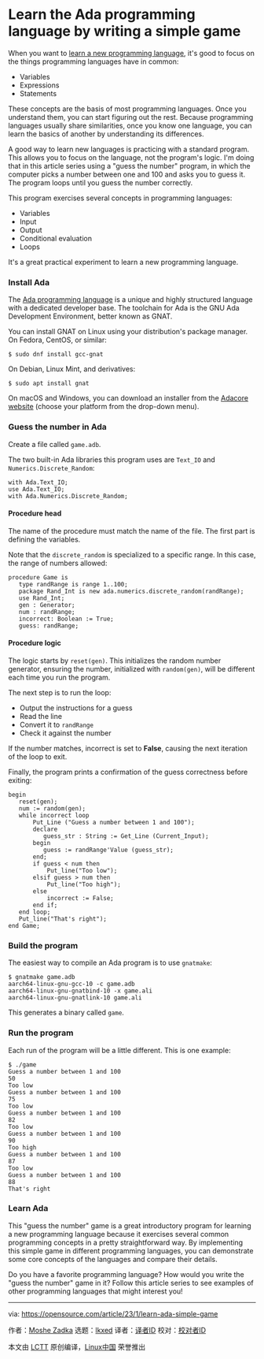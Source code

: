 [#]: subject: "Learn the Ada programming language by writing a simple game"
[#]: via: "https://opensource.com/article/23/1/learn-ada-simple-game"
[#]: author: "Moshe Zadka https://opensource.com/users/moshez"
[#]: collector: "lkxed"
[#]: translator: "geekpi"
[#]: reviewer: " "
[#]: publisher: " "
[#]: url: " "

Learn the Ada programming language by writing a simple game
======

When you want to [learn a new programming language][1], it's good to focus on the things programming languages have in common:

- Variables
- Expressions
- Statements

These concepts are the basis of most programming languages. Once you understand them, you can start figuring out the rest. Because programming languages usually share similarities, once you know one language, you can learn the basics of another by understanding its differences.

A good way to learn new languages is practicing with a standard program. This allows you to focus on the language, not the program's logic. I'm doing that in this article series using a "guess the number" program, in which the computer picks a number between one and 100 and asks you to guess it. The program loops until you guess the number correctly.

This program exercises several concepts in programming languages:

- Variables
- Input
- Output
- Conditional evaluation
- Loops

It's a great practical experiment to learn a new programming language.

### Install Ada

The [Ada programming language][2] is a unique and highly structured language with a dedicated developer base. The toolchain for Ada is the GNU Ada Development Environment, better known as GNAT.

You can install GNAT on Linux using your distribution's package manager. On Fedora, CentOS, or similar:

```
$ sudo dnf install gcc-gnat
```

On Debian, Linux Mint, and derivatives:

```
$ sudo apt install gnat
```

On macOS and Windows, you can download an installer from the [Adacore website][3] (choose your platform from the drop-down menu).

### Guess the number in Ada

Create a file called `game.adb`.

The two built-in Ada libraries this program uses are `Text_IO` and `Numerics.Discrete_Random`:

```
with Ada.Text_IO;
use Ada.Text_IO;
with Ada.Numerics.Discrete_Random;
```

#### Procedure head

The name of the procedure must match the name of the file. The first part is defining the variables.

Note that the `discrete_random` is specialized to a specific range. In this case, the range of numbers allowed:

```
procedure Game is
   type randRange is range 1..100;
   package Rand_Int is new ada.numerics.discrete_random(randRange);
   use Rand_Int;
   gen : Generator;
   num : randRange;
   incorrect: Boolean := True;
   guess: randRange;
```

#### Procedure logic

The logic starts by `reset(gen)`. This initializes the random number generator, ensuring the number, initialized with `random(gen)`, will be different each time you run the program.

The next step is to run the loop:

- Output the instructions for a guess
- Read the line
- Convert it to `randRange`
- Check it against the number

If the number matches, incorrect is set to **False**, causing the next iteration of the loop to exit.

Finally, the program prints a confirmation of the guess correctness before exiting:

```
begin
   reset(gen);
   num := random(gen);
   while incorrect loop
       Put_Line ("Guess a number between 1 and 100");
       declare
          guess_str : String := Get_Line (Current_Input);
       begin
          guess := randRange'Value (guess_str);
       end;
       if guess < num then
           Put_line("Too low");
       elsif guess > num then
           Put_line("Too high");
       else
           incorrect := False;
       end if;
   end loop;
   Put_line("That's right");
end Game;
```

### Build the program

The easiest way to compile an Ada program is to use `gnatmake`:

```
$ gnatmake game.adb
aarch64-linux-gnu-gcc-10 -c game.adb
aarch64-linux-gnu-gnatbind-10 -x game.ali
aarch64-linux-gnu-gnatlink-10 game.ali
```

This generates a binary called `game`.

### Run the program

Each run of the program will be a little different. This is one example:

```
$ ./game 
Guess a number between 1 and 100
50
Too low
Guess a number between 1 and 100
75
Too low
Guess a number between 1 and 100
82
Too low
Guess a number between 1 and 100
90
Too high
Guess a number between 1 and 100
87
Too low
Guess a number between 1 and 100
88
That's right
```

### Learn Ada

This "guess the number" game is a great introductory program for learning a new programming language because it exercises several common programming concepts in a pretty straightforward way. By implementing this simple game in different programming languages, you can demonstrate some core concepts of the languages and compare their details.

Do you have a favorite programming language? How would you write the "guess the number" game in it? Follow this article series to see examples of other programming languages that might interest you!

--------------------------------------------------------------------------------

via: https://opensource.com/article/23/1/learn-ada-simple-game

作者：[Moshe Zadka][a]
选题：[lkxed][b]
译者：[译者ID](https://github.com/译者ID)
校对：[校对者ID](https://github.com/校对者ID)

本文由 [LCTT](https://github.com/LCTT/TranslateProject) 原创编译，[Linux中国](https://linux.cn/) 荣誉推出

[a]: https://opensource.com/users/moshez
[b]: https://github.com/lkxed
[1]: https://opensource.com/article/20/10/learn-any-programming-language
[2]: https://opensource.com/article/21/10/learn-ada-2021
[3]: https://www.adacore.com/download/more

